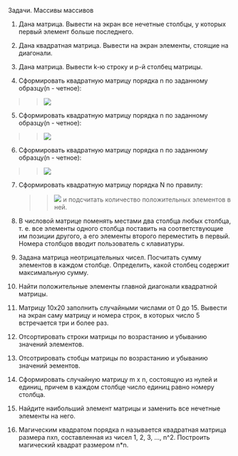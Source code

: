 Задачи. Массивы массивов 
 
1. Дана матрица. Вывести на экран все нечетные столбцы, у которых первый элемент больше последнего. 
 
2. Дана квадратная матрица. Вывести на экран элементы, стоящие на диагонали. 
 
3. Дана матрица. Вывести k-ю строку и p-й столбец матрицы. 
 
4. Сформировать квадратную матрицу порядка n по заданному образцу(n - четное):
>>![](https://github.com/alekseykravtchuk/Task_EpamTrainingCenter/blob/master/src/by/krava/etc/unit2/multi_array/t04_pattern_matrix1/matrix1.PNG)
 
5. Сформировать квадратную матрицу порядка n по заданному образцу(n - четное): 
>>![](https://github.com/alekseykravtchuk/Task_EpamTrainingCenter/blob/master/src/by/krava/etc/unit2/multi_array/t05_pattern_matrix2/matrix2.PNG)
 
6. Сформировать квадратную матрицу порядка n по заданному образцу(n - четное): 
 >>![](https://github.com/alekseykravtchuk/Task_EpamTrainingCenter/blob/master/src/by/krava/etc/unit2/multi_array/t06_pattern_matrix3/matrix3.PNG)
 
7. Сформировать квадратную матрицу порядка N по правилу:  
   >>![](https://github.com/alekseykravtchuk/Task_EpamTrainingCenter/blob/master/src/by/krava/etc/unit2/multi_array/t07_rule_matrix/Rule.PNG)
   и подсчитать количество положительных элементов в ней.
  
8. В числовой матрице поменять местами два столбца любых столбца, т. е. все элементы одного столбца поставить на соответствующие им позиции другого, а его элементы второго переместить в первый. Номера столбцов вводит пользователь с клавиатуры. 
 
9. Задана матрица неотрицательных чисел. Посчитать сумму элементов в каждом столбце. Определить, какой столбец содержит максимальную сумму. 
 
10. Найти положительные элементы главной диагонали квадратной матрицы. 
 
11. Матрицу 10x20 заполнить случайными числами от 0 до 15. Вывести на экран саму матрицу и номера строк, в которых число 5 встречается три и более раз. 
 
 
12. Отсортировать строки матрицы по возрастанию и убыванию значений элементов. 
 
13. Отсотрировать стобцы матрицы по возрастанию и убыванию значений эементов. 
 
14. Сформировать случайную матрицу m x n, состоящую из нулей и единиц, причем в каждом столбце число единиц равно номеру столбца. 
 
15. Найдите наибольший элемент матрицы и заменить все нечетные элементы на него. 
 
 
16. Магическим квадратом порядка n называется квадратная матрица размера nxn, составленная из чисел 1, 2, 3, ..., n^2. Построить магический квадрат размером n*n.
